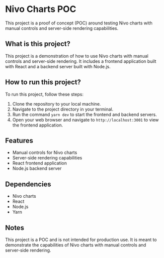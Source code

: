# Nivo Charts POC

This project is a proof of concept (POC) around testing Nivo charts with manual controls and server-side rendering capabilities.

## What is this project?

This project is a demonstration of how to use Nivo charts with manual controls and server-side rendering. It includes a frontend application built with React and a backend server built with Node.js.

## How to run this project?

To run this project, follow these steps:

1. Clone the repository to your local machine.
2. Navigate to the project directory in your terminal.
3. Run the command `yarn dev` to start the frontend and backend servers.
4. Open your web browser and navigate to `http://localhost:3001` to view the frontend application.

## Features

* Manual controls for Nivo charts
* Server-side rendering capabilities
* React frontend application
* Node.js backend server

## Dependencies

* Nivo charts
* React
* Node.js
* Yarn

## Notes

This project is a POC and is not intended for production use. It is meant to demonstrate the capabilities of Nivo charts with manual controls and server-side rendering.
